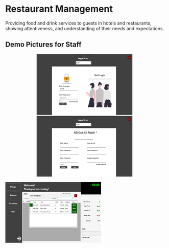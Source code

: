 # Restaurant Management

Providing food and drink services to guests in hotels and restaurants, showing attentiveness, and understanding of their needs and expectations.

## Demo Pictures for Staff
<p align="center"><img src="demo_picture_staff/login.png" height="190" width="300">&nbsp;&nbsp;<img src="demo_picture_staff/register.png" height="190" width="300">&nbsp;&nbsp;</p>
<img src="demo_picture_staff/view_products.png" height="190" width="300">
